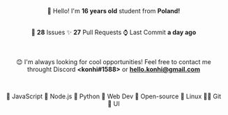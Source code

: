 
<center>
👋 Hello! I'm <b>16 years old</b> student from <b>Poland!</b>


<br>
<br>

🔮 <b>28</b> Issues ✨ <b>27</b> Pull Requests ⌚ Last Commit <b>a day ago</b>

<br>
<center>

😊 I'm always looking for cool opportunities! Feel free to contact me throught Discord <b><konhi#1588></b> or <b>hello.konhi@gmail.com</b>
</center>
<br>

💛 JavaScript   💚 Node.js   💙 Python   🧡 Web Dev   💖 Open-source   🐧 Linux   🐱‍💻 Git   🎨 UI
</center>

